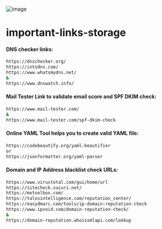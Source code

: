 ![image](https://github.com/rootmarkjoy/important-links-storage/assets/45856526/27f3fb6d-05f5-4829-9eab-0aa19e3ad56b)

# important-links-storage

#### DNS checker links:
```sh
https://dnschecker.org/
https://intodns.com/
https://www.whatsmydns.net/
&
https://www.dnswatch.info/
```

#### Mail Tester Link to validate email score and SPF DKIM check:
```sh
https://www.mail-tester.com/
&
https://www.mail-tester.com/spf-dkim-check
```

#### Online YAML Tool helps you to create valid YAML file:
```sh
https://codebeautify.org/yaml-beautifier
or
https://jsonformatter.org/yaml-parser
```
#### Domain and IP Address blacklist check URLs:
```sh
https://www.virustotal.com/gui/home/url
https://sitecheck.sucuri.net/
https://mxtoolbox.com/
https://talosintelligence.com/reputation_center/
https://easydmarc.com/tools/ip-domain-reputation-check
https://www.ipvoid.com/domain-reputation-check/
&
https://domain-reputation.whoisxmlapi.com/lookup
```

